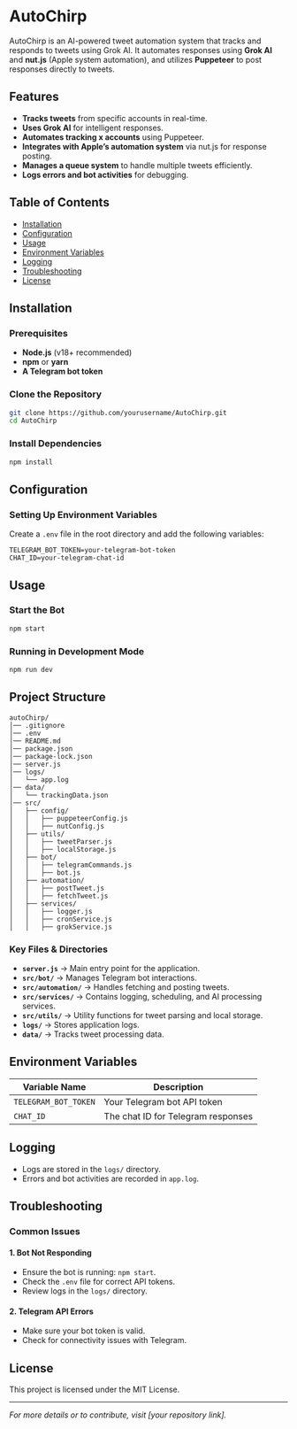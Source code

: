 # AutoChirp

AutoChirp is an AI-powered tweet automation system that tracks and responds to tweets using Grok AI. It automates responses using **Grok AI** and **nut.js** (Apple system automation), and utilizes **Puppeteer** to post responses directly to tweets.

## Features
- **Tracks tweets** from specific accounts in real-time.
- **Uses Grok AI** for intelligent responses.
- **Automates tracking x accounts** using Puppeteer.
- **Integrates with Apple’s automation system** via nut.js for response posting.
- **Manages a queue system** to handle multiple tweets efficiently.
- **Logs errors and bot activities** for debugging.

## Table of Contents
- [Installation](#installation)
- [Configuration](#configuration)
- [Usage](#usage)
- [Environment Variables](#environment-variables)
- [Logging](#logging)
- [Troubleshooting](#troubleshooting)
- [License](#license)

## Installation

### Prerequisites
- **Node.js** (v18+ recommended)
- **npm** or **yarn**
- **A Telegram bot token**

### Clone the Repository
```bash
git clone https://github.com/yourusername/AutoChirp.git
cd AutoChirp
```

### Install Dependencies
```bash
npm install
```

## Configuration

### Setting Up Environment Variables
Create a `.env` file in the root directory and add the following variables:
```env
TELEGRAM_BOT_TOKEN=your-telegram-bot-token
CHAT_ID=your-telegram-chat-id
```

## Usage

### Start the Bot
```bash
npm start
```

### Running in Development Mode
```bash
npm run dev
```

## Project Structure

```
autoChirp/
│── .gitignore
│── .env
│── README.md
│── package.json
│── package-lock.json
│── server.js
│── logs/
│   └── app.log
│── data/
│   └── trackingData.json
│── src/
│   ├── config/
│   │   ├── puppeteerConfig.js
│   │   ├── nutConfig.js
│   ├── utils/
│   │   ├── tweetParser.js
│   │   ├── localStorage.js
│   ├── bot/
│   │   ├── telegramCommands.js
│   │   ├── bot.js
│   ├── automation/
│   │   ├── postTweet.js
│   │   ├── fetchTweet.js
│   ├── services/
│   │   ├── logger.js
│   │   ├── cronService.js
│   │   ├── grokService.js
```

### Key Files & Directories
- **`server.js`** → Main entry point for the application.
- **`src/bot/`** → Manages Telegram bot interactions.
- **`src/automation/`** → Handles fetching and posting tweets.
- **`src/services/`** → Contains logging, scheduling, and AI processing services.
- **`src/utils/`** → Utility functions for tweet parsing and local storage.
- **`logs/`** → Stores application logs.
- **`data/`** → Tracks tweet processing data.

## Environment Variables

| Variable Name       | Description                         |
|---------------------|-------------------------------------|
| `TELEGRAM_BOT_TOKEN` | Your Telegram bot API token       |
| `CHAT_ID`          | The chat ID for Telegram responses |

## Logging
- Logs are stored in the `logs/` directory.
- Errors and bot activities are recorded in `app.log`.

## Troubleshooting

### Common Issues

#### 1. **Bot Not Responding**
- Ensure the bot is running: `npm start`.
- Check the `.env` file for correct API tokens.
- Review logs in the `logs/` directory.

#### 2. **Telegram API Errors**
- Make sure your bot token is valid.
- Check for connectivity issues with Telegram.

## License
This project is licensed under the MIT License.

---

*For more details or to contribute, visit [your repository link].*
